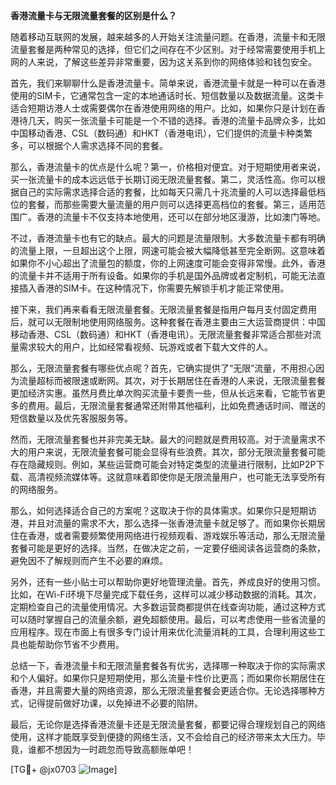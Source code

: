 **香港流量卡与无限流量套餐的区别是什么？**

随着移动互联网的发展，越来越多的人开始关注流量问题。在香港，流量卡和无限流量套餐是两种常见的选择，但它们之间存在不少区别。对于经常需要使用手机上网的人来说，了解这些差异非常重要，因为这关系到你的网络体验和钱包安全。

首先，我们来聊聊什么是香港流量卡。简单来说，香港流量卡就是一种可以在香港使用的SIM卡，它通常包含一定的本地通话时长、短信数量以及数据流量。这类卡适合短期访港人士或需要偶尔在香港使用网络的用户。比如，如果你只是计划在香港待几天，购买一张流量卡可能是一个不错的选择。香港的流量卡品牌众多，比如中国移动香港、CSL（数码通）和HKT（香港电讯），它们提供的流量卡种类繁多，可以根据个人需求选择不同的套餐。

那么，香港流量卡的优点是什么呢？第一，价格相对便宜。对于短期使用者来说，买一张流量卡的成本远远低于长期订阅无限流量套餐。第二，灵活性高。你可以根据自己的实际需求选择合适的套餐，比如每天只需几十兆流量的人可以选择最低档位的套餐，而那些需要大量流量的用户则可以选择更高档位的套餐。第三，适用范围广。香港的流量卡不仅支持本地使用，还可以在部分地区漫游，比如澳门等地。

不过，香港流量卡也有它的缺点。最大的问题是流量限制。大多数流量卡都有明确的流量上限，一旦超出这个上限，网速可能会被大幅降低甚至完全断网。这意味着如果你不小心超出了流量包的额度，你的上网速度可能会变得非常慢。此外，香港的流量卡并不适用于所有设备。如果你的手机是国外品牌或者定制机，可能无法直接插入香港的SIM卡。在这种情况下，你需要先解锁手机才能正常使用。

接下来，我们再来看看无限流量套餐。无限流量套餐是指用户每月支付固定费用后，就可以无限制地使用网络服务。这种套餐在香港主要由三大运营商提供：中国移动香港、CSL（数码通）和HKT（香港电讯）。无限流量套餐非常适合那些对流量需求较大的用户，比如经常看视频、玩游戏或者下载大文件的人。

那么，无限流量套餐有哪些优点呢？首先，它确实提供了“无限”流量，不用担心因为流量超标而被限速或断网。其次，对于长期居住在香港的人来说，无限流量套餐更加经济实惠。虽然月费比单次购买流量卡要贵一些，但从长远来看，它能节省更多的费用。最后，无限流量套餐通常还附带其他福利，比如免费通话时间、赠送的短信数量以及优先客服服务等。

然而，无限流量套餐也并非完美无缺。最大的问题就是费用较高。对于流量需求不大的用户来说，无限流量套餐可能会显得有些浪费。其次，部分无限流量套餐可能存在隐藏规则。例如，某些运营商可能会对特定类型的流量进行限制，比如P2P下载、高清视频流媒体等。这就意味着即使你是无限流量用户，也可能无法享受所有的网络服务。

那么，如何选择适合自己的方案呢？这取决于你的具体需求。如果你只是短期访港，并且对流量的需求不大，那么选择一张香港流量卡就足够了。而如果你长期居住在香港，或者需要频繁使用网络进行视频观看、游戏娱乐等活动，那么无限流量套餐可能是更好的选择。当然，在做决定之前，一定要仔细阅读各运营商的条款，避免因不了解规则而产生不必要的麻烦。

另外，还有一些小贴士可以帮助你更好地管理流量。首先，养成良好的使用习惯。比如，在Wi-Fi环境下尽量完成下载任务，这样可以减少移动数据的消耗。其次，定期检查自己的流量使用情况。大多数运营商都提供在线查询功能，通过这种方式可以随时掌握自己的流量余额，避免超额使用。最后，可以考虑使用一些省流量的应用程序。现在市面上有很多专门设计用来优化流量消耗的工具，合理利用这些工具也能帮助你节省不少费用。

总结一下，香港流量卡和无限流量套餐各有优劣，选择哪一种取决于你的实际需求和个人偏好。如果你只是短期使用，那么流量卡性价比更高；而如果你长期居住在香港，并且需要大量的网络资源，那么无限流量套餐会更适合你。无论选择哪种方式，记得提前做好功课，以免掉进不必要的陷阱。

最后，无论你是选择香港流量卡还是无限流量套餐，都要记得合理规划自己的网络使用，这样才能既享受到便捷的网络生活，又不会给自己的经济带来太大压力。毕竟，谁都不想因为一时疏忽而导致高额账单吧！

[TG💪+ @jx0703 ![Image](https://github.com/user-attachments/assets/dbca1d08-cadb-493c-b0ec-ad6f7a83f270)]